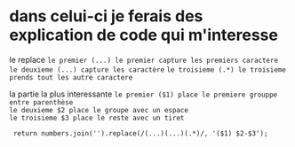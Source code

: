 # dans celui-ci je ferais des explication de code qui m'interesse 

le replace ``le premier (...) le premier capture les premiers caractere ``
          `` le deuxieme (...) capture les caractère ``
           ``le troisieme (.*) le troisieme prends tout les autre caractere ``

la partie la plus interessante ``le premier ($1) place le premiere grouppe entre parenthèse`` <br>
                               ``le deuxieme $2 place le groupe avec un espace`` <br>
                               ``le troisieme $3 place le reste avec un tiret ``



`` return numbers.join('').replace(/(...)(...)(.*)/, '($1) $2-$3');``